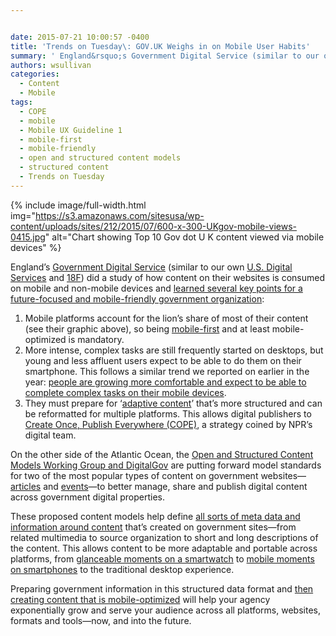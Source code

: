 ```yaml
---


date: 2015-07-21 10:00:57 -0400
title: 'Trends on Tuesday\: GOV.UK Weighs in on Mobile User Habits'
summary: ' England&rsquo;s Government Digital Service (similar to our own U.S. Digital Services and 18F) did a study of how content on their websites is consumed on mobile and non-mobile devices and learned several key points for a future-focused and mobile-friendly'
authors: wsullivan
categories:
  - Content
  - Mobile
tags:
  - COPE
  - mobile
  - Mobile UX Guideline 1
  - mobile-first
  - mobile-friendly
  - open and structured content models
  - structured content
  - Trends on Tuesday
---
```



{% include image/full-width.html img="https://s3.amazonaws.com/sitesusa/wp-content/uploads/sites/212/2015/07/600-x-300-UKgov-mobile-views-0415.jpg" alt="Chart showing Top 10 Gov dot U K content viewed via mobile devices" %}

England’s [Government Digital Service](https://www.gov.uk/government/organisations/government-digital-service) (similar to our own [U.S. Digital Services](https://www.whitehouse.gov/digital/united-states-digital-service) and [18F](https://18f.gsa.gov/)) did a study of how content on their websites is consumed on mobile and non-mobile devices and [learned several key points for a future-focused and mobile-friendly government organization](https://insidegovuk.blog.gov.uk/2015/06/26/improving-content-display-mobile/):

  1. Mobile platforms account for the lion&#8217;s share of most of their content (see their graphic above), so being [mobile-first](https://www.WHATEVER/2013/09/30/mobile-first/) and at least mobile-optimized is mandatory.
  2. More intense, complex tasks are still frequently started on desktops, but young and less affluent users expect to be able to do them on their smartphone. This follows a similar trend we reported on earlier in the year: [people are growing more comfortable and expect to be able to complete complex tasks on their mobile devices](https://www.WHATEVER/2015/03/10/trends-on-tuesday-more-time-consuming-complex-tasks-on-mobile-platforms/).
  3. They must prepare for ‘[adaptive content](http://karenmcgrane.com/2012/09/04/adapting-ourselves-to-adaptive-content-video-slides-and-transcript-oh-my/)’ that’s more structured and can be reformatted for multiple platforms. This allows digital publishers to [Create Once, Publish Everywhere (COPE)](http://www.programmableweb.com/news/cope-create-once-publish-everywhere/2009/10/13), a strategy coined by NPR’s digital team.

On the other side of the Atlantic Ocean, the [Open and Structured Content Models Working Group and DigitalGov](http://gsa.github.io/Open-And-Structured-Content-Models/faqs.html) are putting forward model standards for two of the most popular types of content on government websites—[articles](http://gsa.github.io/Open-And-Structured-Content-Models/models/article-model.html) and [events](http://gsa.github.io/Open-And-Structured-Content-Models/models/event-model.html)—to better manage, share and publish digital content across government digital properties.

These proposed content models help define [all sorts of meta data and information around content](http://gsa.github.io/Open-And-Structured-Content-Models/models/article-model.html) that’s created on government sites—from related multimedia to source organization to short and long descriptions of the content. This allows content to be more adaptable and portable across platforms, from [glanceable moments on a smartwatch](https://www.WHATEVER/2015/06/02/trends-on-tuesday-thinking-about-your-agencys-glanceable-moment-strategy/) to [mobile moments on smartphones](https://www.WHATEVER/2015/06/01/finding-the-best-mobile-moment-is-the-first-stepping-stone-to-anytime-anywhere-government/) to the traditional desktop experience.

Preparing government information in this structured data format and [then creating content that is mobile-optimized](https://www.WHATEVER/2015/07/13/the-content-corner-create-better-mobile-content/) will help your agency exponentially grow and serve your audience across all platforms, websites, formats and tools—now, and into the future.